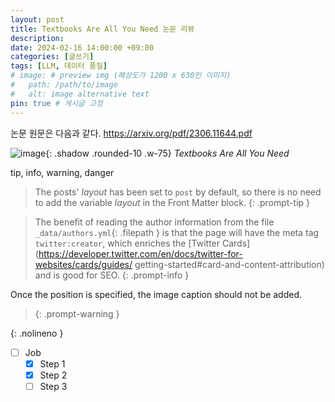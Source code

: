 ```yaml
---
layout: post
title: Textbooks Are All You Need 논문 리뷰
description:
date: 2024-02-16 14:00:00 +09:00
categories: [글쓰기]
tags: [LLM, 데이터 품질]
# image: # preview img (해상도가 1200 x 630인 이미지)
#   path: /path/to/image
#   alt: image alternative text
pin: true # 게시글 고정
---
```


논문 원문은 다음과 같다.
<https://arxiv.org/pdf/2306.11644.pdf>

![image](https://github.com/uujeong/uujeong.github.io/assets/86465999/af38f1cf-3057-4d32-9cfa-76ccde70947e){: .shadow .rounded-10 .w-75}
_Textbooks Are All You Need_

tip, info, warning, danger

> The posts' _layout_ has been set to `post` by default, so there is no need to add the variable _layout_ in the Front Matter block.
> {: .prompt-tip }

> The benefit of reading the author information from the file `_data/authors.yml`{: .filepath } is that the page will have the meta tag `twitter:creator`, which enriches the [Twitter Cards](https://developer.twitter.com/en/docs/twitter-for-websites/cards/guides/
> getting-started#card-and-content-attribution) and is good for SEO.
> {: .prompt-info }

Once the position is specified, the image caption should not be added.

> {: .prompt-warning }

{: .nolineno }

- [ ] Job
  - [x] Step 1
  - [x] Step 2
  - [ ] Step 3
